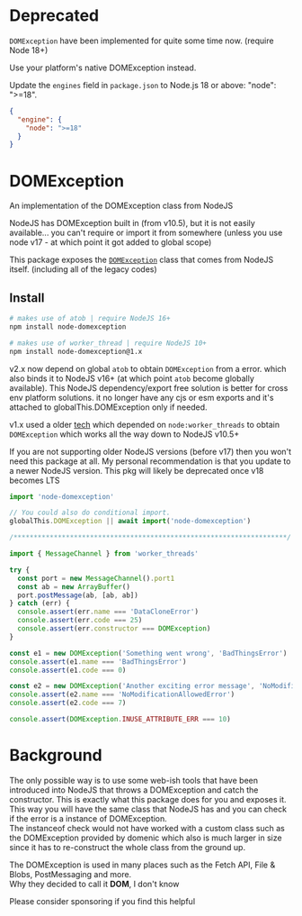 # Deprecated

`DOMException` have been implemented for quite some time now. (require Node 18+)

Use your platform's native DOMException instead.

Update the `engines` field in `package.json` to Node.js 18 or above: "node": ">=18".
```json
{
  "engine": {
    "node": ">=18"
  }
}
```


# DOMException
An implementation of the DOMException class from NodeJS

NodeJS has DOMException built in (from v10.5), but it is not easily available... you can't require or import it from somewhere (unless you use node v17 - at which point it got added to global scope)

This package exposes the [`DOMException`](https://developer.mozilla.org/en-US/docs/Web/API/DOMException) class that comes from NodeJS itself. (including all of the legacy codes)

## Install

```bash
# makes use of atob | require NodeJS 16+
npm install node-domexception

# makes use of worker_thread | require NodeJS 10+
npm install node-domexception@1.x
```

v2.x now depend on global `atob` to obtain `DOMException` from a error.
which also binds it to NodeJS v16+ (at which point `atob` become globally available).
This NodeJS dependency/export free solution is better for cross env platform solutions.
it no longer have any cjs or esm exports and it's attached to globalThis.DOMException only if needed.

v1.x used a older [tech](https://github.com/jimmywarting/node-domexception/blob/c2024740c6502f80ad2f62c8ad58d6cec61b05f3/index.js) which depended on `node:worker_threads` to obtain
`DOMException` which works all the way down to NodeJS v10.5+

If you are not supporting older NodeJS versions (before v17) then you won't need this package at all.
My personal recommendation is that you update to a newer NodeJS version.
This pkg will likely be deprecated once v18 becomes LTS

```js
import 'node-domexception'

// You could also do conditional import.
globalThis.DOMException || await import('node-domexception')

/********************************************************************/

import { MessageChannel } from 'worker_threads'

try {
  const port = new MessageChannel().port1
  const ab = new ArrayBuffer()
  port.postMessage(ab, [ab, ab])
} catch (err) {
  console.assert(err.name === 'DataCloneError')
  console.assert(err.code === 25)
  console.assert(err.constructor === DOMException)
}

const e1 = new DOMException('Something went wrong', 'BadThingsError')
console.assert(e1.name === 'BadThingsError')
console.assert(e1.code === 0)

const e2 = new DOMException('Another exciting error message', 'NoModificationAllowedError')
console.assert(e2.name === 'NoModificationAllowedError')
console.assert(e2.code === 7)

console.assert(DOMException.INUSE_ATTRIBUTE_ERR === 10)
```

# Background

The only possible way is to use some web-ish tools that have been introduced into NodeJS that throws a DOMException and catch the constructor. This is exactly what this package does for you and exposes it.<br>
This way you will have the same class that NodeJS has and you can check if the error is a instance of DOMException.<br>
The instanceof check would not have worked with a custom class such as the DOMException provided by domenic which also is much larger in size since it has to re-construct the whole class from the ground up.

The DOMException is used in many places such as the Fetch API, File & Blobs, PostMessaging and more. <br>
Why they decided to call it **DOM**, I don't know

Please consider sponsoring if you find this helpful
